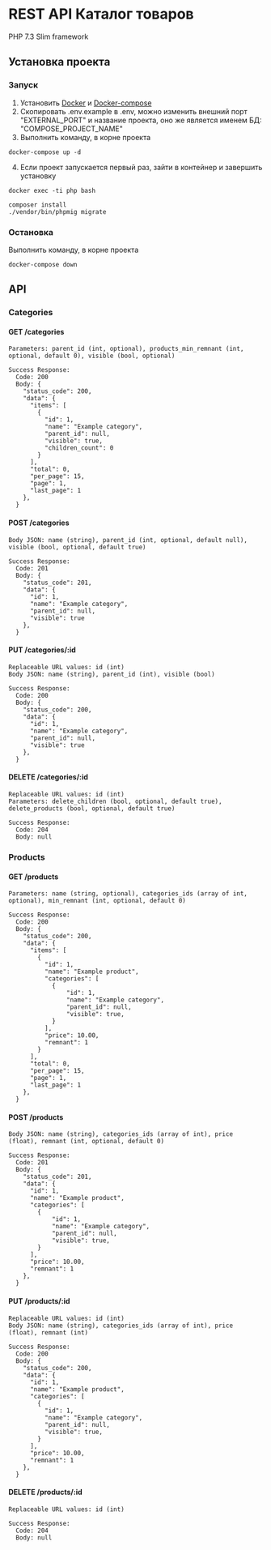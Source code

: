 # REST API Каталог товаров
PHP 7.3 Slim framework

## Установка проекта

### Запуск
1. Установить [Docker](https://docs.docker.com/get-docker/) и [Docker-compose](https://docs.docker.com/compose/install/)
2. Скопировать .env.example в .env, можно изменить внешний порт "EXTERNAL_PORT" и название проекта, оно же является именем БД: "COMPOSE_PROJECT_NAME"
3. Выполнить команду, в корне проекта
```
docker-compose up -d
```
4. Если проект запускается первый раз, зайти в контейнер и завершить установку
```
docker exec -ti php bash
```
```
composer install
./vendor/bin/phpmig migrate
```

### Остановка
Выполнить команду, в корне проекта
```
docker-compose down
```

## API

### Categories

#### GET /categories
```
Parameters: parent_id (int, optional), products_min_remnant (int, optional, default 0), visible (bool, optional)

Success Response:
  Code: 200
  Body: {
    "status_code": 200,
    "data": {
      "items": [
        {
          "id": 1,
          "name": "Example category",
          "parent_id": null,
          "visible": true,
          "children_count": 0
        }
      ],
      "total": 0,
      "per_page": 15,
      "page": 1,
      "last_page": 1
    },
  }
```

#### POST /categories
```
Body JSON: name (string), parent_id (int, optional, default null), visible (bool, optional, default true)

Success Response:
  Code: 201
  Body: {
    "status_code": 201,
    "data": {
      "id": 1,
      "name": "Example category",
      "parent_id": null,
      "visible": true
    },
  }
```

#### PUT /categories/:id
```
Replaceable URL values: id (int)
Body JSON: name (string), parent_id (int), visible (bool)

Success Response:
  Code: 200
  Body: {
    "status_code": 200,
    "data": {
      "id": 1,
      "name": "Example category",
      "parent_id": null,
      "visible": true
    },
  }
```

#### DELETE /categories/:id
```
Replaceable URL values: id (int)
Parameters: delete_children (bool, optional, default true), delete_products (bool, optional, default true)

Success Response:
  Code: 204
  Body: null
```

### Products

#### GET /products
```
Parameters: name (string, optional), categories_ids (array of int, optional), min_remnant (int, optional, default 0)

Success Response:
  Code: 200
  Body: {
    "status_code": 200,
    "data": {
      "items": [
        {
          "id": 1,
          "name": "Example product",
          "categories": [
            {
                "id": 1,
                "name": "Example category",
                "parent_id": null,
                "visible": true,
            }
          ],
          "price": 10.00,
          "remnant": 1
        }
      ],
      "total": 0,
      "per_page": 15,
      "page": 1,
      "last_page": 1
    },
  }
```

#### POST /products
```
Body JSON: name (string), categories_ids (array of int), price (float), remnant (int, optional, default 0)

Success Response:
  Code: 201
  Body: {
    "status_code": 201,
    "data": {
      "id": 1,
      "name": "Example product",
      "categories": [
        {
            "id": 1,
            "name": "Example category",
            "parent_id": null,
            "visible": true,
        }
      ],
      "price": 10.00,
      "remnant": 1
    },
  }
```

#### PUT /products/:id
```
Replaceable URL values: id (int)
Body JSON: name (string), categories_ids (array of int), price (float), remnant (int)

Success Response:
  Code: 200
  Body: {
    "status_code": 200,
    "data": {
      "id": 1,
      "name": "Example product",
      "categories": [
        {
          "id": 1,
          "name": "Example category",
          "parent_id": null,
          "visible": true,
        }
      ],
      "price": 10.00,
      "remnant": 1
    },
  }
```

#### DELETE /products/:id
```
Replaceable URL values: id (int)

Success Response:
  Code: 204
  Body: null
```
